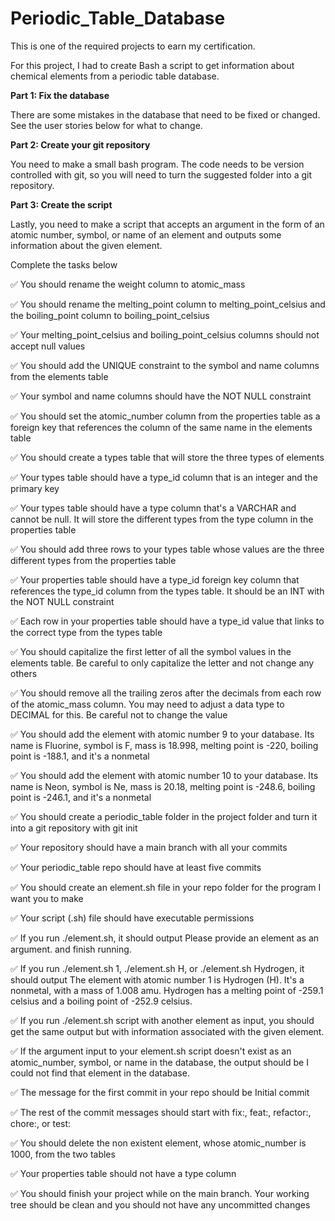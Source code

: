 # Periodic_Table_Database

This is one of the required projects to earn my certification.

For this project, I had to create Bash a script to get information about chemical elements from a periodic table database.

**Part 1: Fix the database**

There are some mistakes in the database that need to be fixed or changed. See the user stories below for what to change.

**Part 2: Create your git repository**

You need to make a small bash program. The code needs to be version controlled with git, so you will need to turn the suggested folder into a git repository.

**Part 3: Create the script**

Lastly, you need to make a script that accepts an argument in the form of an atomic number, symbol, or name of an element and outputs some information about the given element.




Complete the tasks below

:white_check_mark: You should rename the weight column to atomic_mass

:white_check_mark: You should rename the melting_point column to melting_point_celsius and the boiling_point column to boiling_point_celsius

:white_check_mark: Your melting_point_celsius and boiling_point_celsius columns should not accept null values

:white_check_mark: You should add the UNIQUE constraint to the symbol and name columns from the elements table

:white_check_mark: Your symbol and name columns should have the NOT NULL constraint

:white_check_mark: You should set the atomic_number column from the properties table as a foreign key that references the column of the same name in the elements table

:white_check_mark: You should create a types table that will store the three types of elements

:white_check_mark: Your types table should have a type_id column that is an integer and the primary key

:white_check_mark: Your types table should have a type column that's a VARCHAR and cannot be null. It will store the different types from the type column in the properties table

:white_check_mark: You should add three rows to your types table whose values are the three different types from the properties table

:white_check_mark: Your properties table should have a type_id foreign key column that references the type_id column from the types table. It should be an INT with the NOT NULL constraint

:white_check_mark: Each row in your properties table should have a type_id value that links to the correct type from the types table

:white_check_mark: You should capitalize the first letter of all the symbol values in the elements table. Be careful to only capitalize the letter and not change any others

:white_check_mark: You should remove all the trailing zeros after the decimals from each row of the atomic_mass column. You may need to adjust a data type to DECIMAL for this. Be careful not to change the value

:white_check_mark: You should add the element with atomic number 9 to your database. Its name is Fluorine, symbol is F, mass is 18.998, melting point is -220, boiling point is -188.1, and it's a nonmetal

:white_check_mark: You should add the element with atomic number 10 to your database. Its name is Neon, symbol is Ne, mass is 20.18, melting point is -248.6, boiling point is -246.1, and it's a nonmetal

:white_check_mark: You should create a periodic_table folder in the project folder and turn it into a git repository with git init

:white_check_mark: Your repository should have a main branch with all your commits

:white_check_mark: Your periodic_table repo should have at least five commits

:white_check_mark: You should create an element.sh file in your repo folder for the program I want you to make

:white_check_mark: Your script (.sh) file should have executable permissions

:white_check_mark: If you run ./element.sh, it should output Please provide an element as an argument. and finish running.

:white_check_mark: If you run ./element.sh 1, ./element.sh H, or ./element.sh Hydrogen, it should output The element with atomic number 1 is Hydrogen (H). It's a nonmetal, with a mass of 1.008 amu. Hydrogen has a melting point of -259.1 celsius and a boiling point of -252.9 celsius.

:white_check_mark: If you run ./element.sh script with another element as input, you should get the same output but with information associated with the given element.

:white_check_mark: If the argument input to your element.sh script doesn't exist as an atomic_number, symbol, or name in the database, the output should be I could not find that element in the database.

:white_check_mark: The message for the first commit in your repo should be Initial commit

:white_check_mark: The rest of the commit messages should start with fix:, feat:, refactor:, chore:, or test:

:white_check_mark: You should delete the non existent element, whose atomic_number is 1000, from the two tables

:white_check_mark: Your properties table should not have a type column

:white_check_mark: You should finish your project while on the main branch. Your working tree should be clean and you should not have any uncommitted changes
